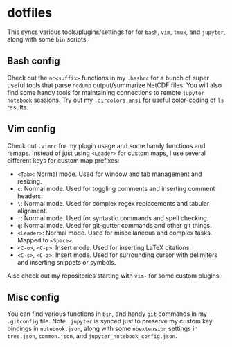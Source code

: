 # dotfiles
This syncs various tools/plugins/settings for for `bash`, `vim`, `tmux`, and `jupyter`, along with some `bin` scripts.

## Bash config
Check out the `nc<suffix>` functions in my `.bashrc` for a bunch of super useful tools that parse `ncdump` output/summarize NetCDF files. You will also find some handy tools for maintaining connections to remote `jupyter notebook` sessions.
Try out my `.dircolors.ansi` for useful color-coding of `ls` results. 

## Vim config
Check out `.vimrc` for my plugin usage and some handy functions and remaps. Instead of
just using `<Leader>` for custom maps, I use several different keys for custom
map prefixes:

* `<Tab>`: Normal mode. Used for window and tab management and resizing.
* `c`: Normal mode. Used for toggling comments and inserting comment headers.
* `\`: Normal mode. Used for complex regex replacements and tabular alignment.
* `;`: Normal mode. Used for syntastic commands and spell checking.
* `g`: Normal mode. Used for git-gutter commands and other git things.
* `<Leader>`: Normal mode. Used for miscellaneous and complex tasks. Mapped to `<Space>`.
* `<C-o>`, `<C-p>`: Insert mode. Used for inserting LaTeX citations.
* `<C-s>`, `<C-z>`: Insert mode. Used for surrounding cursor with delimiters and inserting snippets or symbols.

Also check out my repositories starting with `vim-` for some custom plugins.

## Misc config
You can find various functions in `bin`,
and handy `git` commands in my `.gitconfig` file.
Note `.jupyter` is synced just to preserve my custom key bindings in `notebook.json`, along with some `nbextension` settings in `tree.json`, `common.json`, and `jupyter_notebook_config.json`.
<!-- The `custom` folder contains custom javascript and CSS files controlled by `jupyterthemes`.  -->

